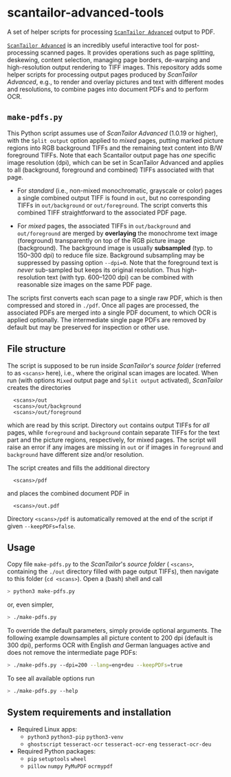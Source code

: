 # scantailor-advanced-tools

A set of helper scripts for processing [`ScanTailor Advanced`](https://github.com/ScanTailor-Advanced/scantailor-advanced) 
output to PDF.

[`ScanTailor Advanced`](https://github.com/ScanTailor-Advanced/scantailor-advanced) is an incredibly useful
interactive tool for post-processing scanned pages.
It provides operations such as page splitting, deskewing, content selection, managing page borders, de-warping and 
high-resolution output rendering to TIFF images.
This repository adds some helper scripts for processing output pages produced by *ScanTailor Advanced*, e.g., 
to render and overlay pictures and text with different modes and resolutions, to combine pages
into document PDFs and to perform OCR.

## `make-pdfs.py`

This Python script assumes use of *ScanTailor Advanced* (1.0.19 or higher), with
the `Split output` option applied to *mixed* pages, putting marked picture regions into RGB background TIFFs
and the remaining text content into B/W foreground TIFFs.
Note that each Scantailor output page has *one* specific image resolution (dpi), which can be
set in ScanTailor Advanced and applies to all (background, foreground and combined) TIFFs associated with that page. 

* For *standard* (i.e., non-mixed monochromatic, grayscale or color) pages a single combined output TIFF is found in `out`,
but no corresponding TIFFs in `out/background` or `out/foreground`. The script converts this combined TIFF 
straightforward to the associated PDF page.

* For *mixed* pages, the associated TIFFs in `out/background` and `out/foreground` are merged by **overlaying**
the monochrome text image (foreground) transparently on top of the RGB picture image (background).
The background image is usually **subsampled** (typ. to 150&ndash;300 dpi) to reduce file size.
Background subsampling may be suppressed by passing option `--dpi=0`. Note that the foreground text is *never* sub-sampled but
keeps its original resolution. Thus high-resolution text (with typ. 600&ndash;1200 dpi) can be combined with reasonable
size images on the same PDF page.

The scripts first converts each scan page to a single raw PDF, which is then compressed and stored in 
 `./pdf`. Once all pages are processed, the associated PDFs are merged into a single PDF document,
to which OCR is applied optionally. The intermediate single page PDFs are removed by default but may be preserved
for inspection or other use.

## File structure

The script is supposed to be run inside *ScanTailor*'s *source folder* (referred to as `<scans>` here), 
i.e., where the original scan images are located.
When run (with options `Mixed` output page and `Split output` activated), *ScanTailor* creates the directories
```
  <scans>/out
  <scans>/out/background
  <scans>/out/foreground
```
which are read by this script. Directory `out` contains output TIFFs for *all* pages,
while `foreground` and `background` contain separate TIFFs for the text part and the picture regions, 
respectively, for mixed pages. The script will raise an error if any images are missing in `out` or if
images in `foreground` and `background` have different size and/or resolution.

The script creates and fills the additional directory
```
  <scans>/pdf
```
and places the combined document PDF in
```
  <scans>/out.pdf
```
Directory `<scans>/pdf` is automatically removed at the end of the script if given `--keepPDFs=false`.

## Usage

Copy file `make-pdfs.py` to the *ScanTailor*'s *source folder* ( `<scans>`, containing the `./out` directory
filled with page output TIFFs), then navigate to this folder (`cd <scans>`).
Open a (bash) shell and call
```bash
> python3 make-pdfs.py
```
or, even simpler,
```bash
> ./make-pdfs.py
```
To override the default parameters, simply provide optional arguments.
The following example downsamples all picture content to 200 dpi (default is 300 dpi),
performs OCR with English *and* German languages active and does not remove the intermediate
page PDFs:
```bash
> ./make-pdfs.py --dpi=200 --lang=eng+deu --keepPDFs=true
```
To see all available options run
```bash
> ./make-pdfs.py --help
```

## System requirements and installation
* Required Linux apps:
  + `python3` `python3-pip` `python3-venv`
  + `ghostscript` `tesseract-ocr` `tesseract-ocr-eng` `tesseract-ocr-deu`
* Required Python packages:
  + `pip` `setuptools` `wheel`
  + `pillow` `numpy` `PyMuPDF` `ocrmypdf`
